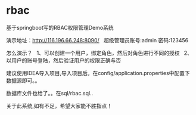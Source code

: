 # rbac
基于springboot写的RBAC权限管理Demo系统

演示地址：http://116.196.66.248:8090/   超级管理员账号:admin 密码:123456  

怎么演示？
    1、可以创建一个用户，绑定角色，然后对角色进行不同的授权
    2、以用户的账号登陆，然后验证用户的权限正确与否


建议使用IDEA导入项目,导入项目后。在config/application.properties中配置下数据源即可。。

数据库文件也给了。。在sql/rbac.sql..

关于此系统,如有不足，希望大家能不胜指点！
